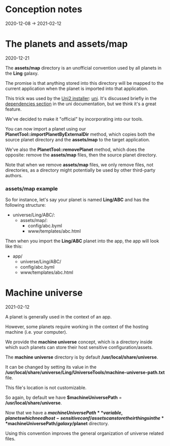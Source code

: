 Conception notes
========
2020-12-08 -> 2021-02-12






The planets and assets/map
=========
2020-12-21

The **assets/map** directory is an unofficial convention used by all planets in the **Ling** galaxy.




The promise is that anything stored into this directory will be mapped to the current application when the planet is
imported into that application.

This trick was used by the [Uni2 installer](https://github.com/lingtalfi/Uni2): [uni](https://github.com/lingtalfi/universe-naive-importer).
It's discussed briefly in the [dependencies section](https://github.com/lingtalfi/Uni2#dependenciesbyml) in the uni documentation, but we think it's a great feature.


We've decided to make it "official" by incorporating into our tools.

You can now import a planet using our **PlanetTool::importPlanetByExternalDir** method, which copies both the source
planet directory and the **assets/map** to the target application.

We've also the **PlanetTool::removePlanet** method, which does the opposite: remove the **assets/map** files, then the
source planet directory.

Note that when we remove **assets/map** files, we only remove files, not directories, as a directory might potentially
be used by other third-party authors.

### assets/map example

So for instance, let's say your planet is named **Ling/ABC** and has the following structure:

- universe/Ling/ABC/:
    - assets/map/:
        - config/abc.byml
        - www/templates/abc.html

Then when you import the **Ling/ABC** planet into the app, the app will look like this:

- app/
    - universe/Ling/ABC/
    - config/abc.byml
    - www/templates/abc.html




Machine universe
===========
2021-02-12

A planet is generally used in the context of an app.

However, some planets require working in the context of the hosting machine (i.e. your computer).

We provide the **machine universe** concept, which is a directory inside which such planets can store
their host sensitive configuration/assets.

The **machine universe** directory is by default **/usr/local/share/universe**.

It can be changed by setting its value in the **/usr/local/share/universe/Ling/UniverseTools/machine-universe-path.txt** file.

This file's location is not customizable.

So again, by default we have **$machineUniversePath** = **/usr/local/share/universe**.


Now that we have a **$machineUniversePath** variable, planets which need host-sensitive conf/assets can store
their things in the **$machineUniversePath/$galaxy/$planet** directory.

Using this convention improves the general organization of universe related files.





















